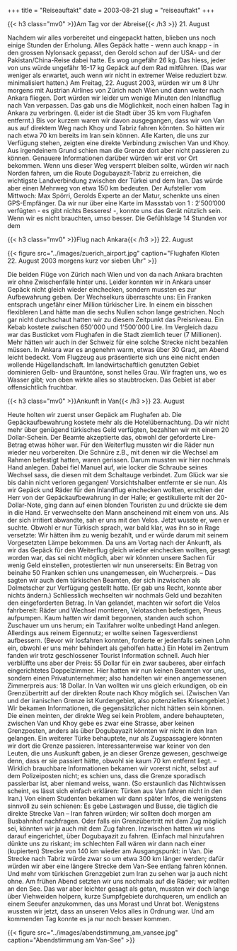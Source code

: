 +++
title = "Reiseauftakt"
date = 2003-08-21
slug = "reiseauftakt"
+++

{{< h3 class="mv0" >}}Am Tag vor der Abreise{{< /h3 >}}
21\. August

Nachdem wir alles vorbereitet und eingepackt hatten, blieben uns noch einige Stunden der Erholung.
Alles Gepäck hatte - wenn auch knapp - in den grossen Nylonsack gepasst, den Gerold schon auf der USA- und der Pakistan/China-Reise dabei hatte. Es wog ungefähr 26 kg. Das hiess, jeder von uns würde ungefähr 16-17 kg Gepäck auf dem Rad mitführen. (Das war weniger als erwartet, auch wenn wir nicht in extremer Weise reduziert bzw. minimalisiert hatten.)
Am Freitag, 22. August 2003, würden wir um 8 Uhr morgens mit Austrian Airlines von Zürich nach Wien und dann weiter nach Ankara fliegen. Dort würden wir leider um wenige Minuten den Inlandflug nach Van verpassen. Das gab uns die Möglichkeit, noch einen halben Tag in Ankara zu verbringen. (Leider ist die Stadt über 35 km vom Flughafen entfernt.)
Bis vor kurzem waren wir davon ausgegangen, dass wir von Van aus auf direktem Weg nach Khoy und Tabriz fahren könnten. So hätten wir nach etwa 70 km bereits im Iran sein können. Alle Karten, die uns zur Verfügung stehen, zeigten eine direkte Verbindung zwischen Van und Khoy. Aus irgendeinem Grund schien man die Grenze dort aber nicht passieren zu können. Genauere Informationen darüber würden wir erst vor Ort bekommen. Wenn uns dieser Weg versperrt bleiben sollte, würden wir nach Norden fahren, um die Route Dogubayazit-Tabriz zu erreichen, die wichtigste Landverbindung zwischen der Türkei und dem Iran. Das würde aber einen Mehrweg von etwa 150 km bedeuten.
Der Aufsteller vom Mittwoch: Max Spörri, Gerolds Experte an der Matur, schenkte uns einen GPS-Empfänger. Da wir nur über eine Karte im Massstab von 1 : 2'500’000 verfügten - es gibt nichts Besseres! -, konnte uns das Gerät nützlich sein. Wenn wir es nicht brauchten, umso besser.
Die Gefühlslage 14 Stunden vor dem 

{{< h3 class="mv0" >}}Flug nach Ankara{{< /h3 >}}
22\. August

{{< figure src="../images/zuerich_airport.jpg" caption="Flughafen Kloten 22. August 2003 morgens kurz vor sieben Uhr" >}}

Die beiden Flüge von Zürich nach Wien und von da nach Ankara brachten wir ohne Zwischenfälle hinter uns. Leider konnten wir in Ankara unser Gepäck nicht gleich wieder einchecken, sondern mussten es zur Aufbewahrung geben.
Der Wechselkurs überraschte uns: Ein Franken entsprach ungefähr einer Million türkischer Lire. In einem ein bisschen flexibleren Land hätte man die sechs Nullen schon lange gestrichen. Noch gar nicht durchschaut hatten wir zu diesem Zeitpunkt das Preisniveau. Ein Kebab kostete zwischen 650'000 und 1'500'000 Lire. Im Vergleich dazu war das Busticket vom Flughafen in die Stadt ziemlich teuer (7 Millionen). Mehr hätten wir auch in der Schweiz für eine solche Strecke nicht bezahlen müssen.
In Ankara war es angenehm warm, etwas über 30 Grad, am Abend leicht bedeckt. Vom Flugzeug aus präsentierte sich uns eine nicht enden wollende Hügellandschaft. Im landwirtschaftlich genutzten Gebiet dominieren Gelb- und Brauntöne, sonst helles Grau. Wir fragten uns, wo es Wasser gibt; von oben wirkte alles so staubtrocken. Das Gebiet ist aber offensichtlich fruchtbar.

{{< h3 class="mv0" >}}Ankunft in Van{{< /h3 >}}
23\. August

Heute holten wir zuerst unser Gepäck am Flughafen ab. Die Gepäckaufbewahrung kostete mehr als die Hotelübernachtung. Da wir nicht mehr über genügend türkisches Geld verfügten, bezahlten wir mit einem 20 Dollar-Schein. Der Beamte akzeptierte das, obwohl der geforderte Lire-Betrag etwas höher war.
Für den Weiterflug mussten wir die Räder nun wieder neu vorbereiten. Die Schnüre z.B., mit denen wir die Wechsel am Rahmen befestigt hatten, waren gerissen. Darum mussten wir hier nochmals Hand anlegen. Dabei fiel Manuel auf, wie locker die Schraube seines Wechsel sass, die diesen mit dem Schaltauge verbindet. Zum Glück war sie bis dahin nicht verloren gegangen! Vorsichtshalber entfernte er sie nun.
Als wir Gepäck und Räder für den Inlandflug einchecken wollten, erschien der Herr von der Gepäckaufbewahrung in der Halle; er gestikulierte mit der 20-Dollar-Note, ging dann auf einen blonden Touristen zu und drückte sie dem in die Hand. Er verwechselte den Mann anscheinend mit einem von uns. Als der sich irritiert abwandte, sah er uns mit den Velos. Jetzt wusste er, wen er suchte. Obwohl er nur Türkisch sprach, war bald klar, was ihn so in Rage versetzte: Wir hätten ihm zu wenig bezahlt, und er würde darum mit seinem Vorgesetzten Lämpe bekommen. Da uns am Vortag nach der Ankunft, als wir das Gepäck für den Weiterflug gleich wieder einchecken wollten, gesagt worden war, das sei nicht möglich, aber wir könnten unsere Sachen für wenig Geld einstellen, protestierten wir nun unsererseits: Ein Betrag von beinahe 50 Franken schien uns unangemessen, ein Wucherpreis. – Das sagten wir auch dem türkischen Beamten, der sich inzwischen als Dolmetscher zur Verfügung gestellt hatte. (Er gab uns Recht, konnte aber nichts ändern.) Schliesslich wechselten wir nochmals Geld und bezahlten den eingeforderten Betrag.
In Van gelandet, machten wir sofort die Velos fahrbereit: Räder und Wechsel montieren, Velotaschen befestigen, Pneus aufpumpen. Kaum hatten wir damit begonnen, standen auch schon Zuschauer um uns herum; ein Taxifahrer wollte unbedingt Hand anlegen. Allerdings aus reinem Eigennutz; er wollte seinen Tagesverdienst aufbessern. (Bevor wir losfahren konnten, forderte er jedenfalls seinen Lohn ein, obwohl er uns mehr behindert als geholfen hatte.)
Ein Hotel im Zentrum fanden wir trotz geschlossener Tourist Information schnell. Auch hier verblüffte uns aber der Preis: 55 Dollar für ein zwar sauberes, aber einfach eingerichtetes Doppelzimmer. Hier hatten wir nun keinen Beamten vor uns, sondern einen Privatunternehmer; also handelten wir einen angemessenen Zimmerpreis aus: 18 Dollar.
In Van wollten wir uns gleich erkundigen, ob ein Grenzübertritt auf der direkten Route nach Khoy möglich sei. (Zwischen Van und der iranischen Grenze ist Kurdengebiet, also potenzielles Krisengebiet.) Wir bekamen Informationen, die gegensätzlicher nicht hätten sein können. Die einen meinten, der direkte Weg sei kein Problem, andere behaupteten, zwischen Van und Khoy gebe es zwar eine Strasse, aber keinen Grenzposten, anders als über Dogubayazit könnten wir nicht in den Iran gelangen. Ein weiterer Türke behauptete, nur als Zugspassagiere könnten wir dort die Grenze passieren. Interessanterweise war keiner von den Leuten, die uns Auskunft gaben, je an dieser Grenze gewesen, geschweige denn, dass er sie passiert hätte, obwohl sie kaum 70 km entfernt liegt. – Wirklich brauchbare Informationen bekamen wir vorerst nicht, selbst auf dem Polizeiposten nicht; es schien uns, dass die Grenze sporadisch passierbar ist, aber niemand weiss, wann. (So erstaunlich das Nichtwissen scheint, es lässt sich einfach erklären: Türken aus Van fahren nicht in den Iran.)
Von einem Studenten bekamen wir dann später Infos, die wenigstens sinnvoll zu sein schienen: Es gebe Lastwagen und Busse, die täglich die direkte Strecke Van – Iran fahren würden; wir sollten doch morgen am Busbahnhof nachfragen. Oder falls ein Grenzübertritt mit dem Zug möglich sei, könnten wir ja auch mit dem Zug fahren.
Inzwischen hatten wir uns darauf eingerichtet, über Dogubayazit zu fahren. (Einfach mal hinzufahren dünkte uns zu riskant; im schlechten Fall wären wir dann nach einer (kupierten) Strecke von 140 km wieder am Ausgangspunkt: in Van. Die Strecke nach Tabriz würde zwar so um etwa 300 km länger werden; dafür würden wir aber eine längere Strecke dem Van-See entlang fahren können. Und mehr vom türkischen Grenzgebiet zum Iran zu sehen war ja auch nicht ohne.
Am frühen Abend setzten wir uns nochmals auf die Räder; wir wollten an den See. Das war aber leichter gesagt als getan, mussten wir doch lange über Viehweiden holpern, kurze Sumpfgebiete durchqueren, um endlich an einem Seeufer anzukommen, das uns Morast und Unrat bot. Wenigstens wussten wir jetzt, dass an unseren Velos alles in Ordnung war. Und am kommenden Tag konnte es ja nur noch besser kommen.

{{< figure src="../images/abendstimmung_am_vansee.jpg" caption="Abendstimmung am Van-See" >}}
